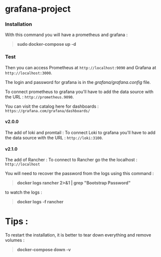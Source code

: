 # grafana-project


### Installation

With this command you will have a prometheus and grafana : 
> **sudo docker-compose up -d**


### Test 

Then you can access Prometheus at `http://localhost:9090` and Grafana at `http://localhost:3000`.


The login and password for grafana is in the *grafana/grafana.config* file.

To connect prometheus to grafana you'll have to add the data source with the URL : `http://prometheus.9090`.

You can visit the catalog here for dashboards : `https://grafana.com/grafana/dashboards/`


#### v2.0.0

The add of loki and promtail :
To connect Loki to grafana you'll have to add the data source with the URL : `http://loki:3100`.


#### v2.1.0

The add of Rancher : 
To connect to Rancher go the the localhost : `http://localhost`

You will need to recover the password from the logs using this command : 
> **docker logs rancher 2>&1 | grep "Bootstrap Password"**

to watch the logs :
> **docker logs -f rancher**



# Tips :

To restart the installation, it is better to tear down everything and remove volumes :
> **docker-compose down -v**
